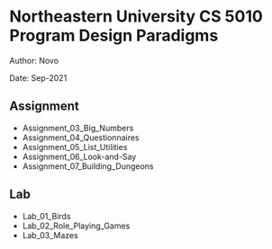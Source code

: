 # Northeastern University CS 5010 Program Design Paradigms

Author: Novo

Date: Sep-2021

## Assignment
* Assignment_03_Big_Numbers
* Assignment_04_Questionnaires
* Assignment_05_List_Utilities
* Assignment_06_Look-and-Say
* Assignment_07_Building_Dungeons

## Lab
* Lab_01_Birds
* Lab_02_Role_Playing_Games
* Lab_03_Mazes